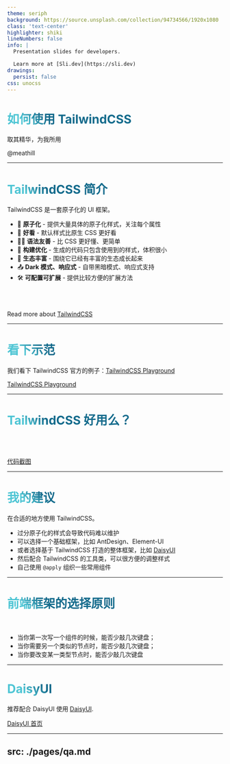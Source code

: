 ```yaml
---
theme: seriph
background: https://source.unsplash.com/collection/94734566/1920x1080
class: 'text-center'
highlighter: shiki
lineNumbers: false
info: |
  Presentation slides for developers.

  Learn more at [Sli.dev](https://sli.dev)
drawings:
  persist: false
css: unocss
---
```


# 如何使用 TailwindCSS

取其精华，为我所用

<div class="pt-12">
  <span @click="$slidev.nav.next" class="px-2 py-1 rounded cursor-pointer" hover="bg-white bg-opacity-10">
    @meathill
  </span>
</div>

<div class="abs-br m-6 flex gap-2">
  <a href="https://github.com/meathill/slides" target="_blank" alt="GitHub"
    class="text-xl icon-btn opacity-50 !border-none !hover:text-white">
    <carbon-logo-github />
  </a>
</div>

<!--
The last comment block of each slide will be treated as slide notes. It will be visible and editable in Presenter Mode along with the slide. [Read more in the docs](https://sli.dev/guide/syntax.html#notes)
-->

---

# TailwindCSS 简介

TailwindCSS 是一套原子化的 UI 框架。

- 📝 **原子化** - 提供大量具体的原子化样式，关注每个属性
- 🎨 **好看** - 默认样式比原生 CSS 更好看
- 🧑‍💻 **语法友善** - 比 CSS 更好懂、更简单
- 🤹 **构建优化** - 生成的代码只包含使用到的样式，体积很小
- 🎥 **生态丰富** - 围绕它已经有丰富的生态成长起来
- 📤 **Dark 模式、响应式** - 自带黑暗模式、响应式支持
- 🛠 **可配置可扩展** - 提供比较方便的扩展方法

<br>
<br>

Read more about [TailwindCSS](https://tailwindcss.com)

<!--
You can have `style` tag in markdown to override the style for the current page.
Learn more: https://sli.dev/guide/syntax#embedded-styles
-->

<style>
h1 {
  background-color: #2B90B6;
  background-image: linear-gradient(45deg, #4EC5D4 10%, #146b8c 20%);
  background-size: 100%;
  -webkit-background-clip: text;
  -moz-background-clip: text;
  -webkit-text-fill-color: transparent;
  -moz-text-fill-color: transparent;
}
</style>

<!--
Here is another comment.
-->

---

# 看下示范

我们看下 TailwindCSS 官方的例子：[TailwindCSS Playground](https://play.tailwindcss.com)

[TailwindCSS Playground](/tailwindcss/img_2.png)

---

# TailwindCSS 好用么？

<br>
<br>

[代码截图](/tailwindcss/img.png)

---

# 我的建议

在合适的地方使用 TailwindCSS。

- 过分原子化的样式会导致代码难以维护
- 可以选择一个基础框架，比如 AntDesign、Element-UI
- 或者选择基于 TailwindCSS 打造的整体框架，比如 [DaisyUI](https://daisyui.com)
- 然后配合 TailwindCSS 的工具类，可以很方便的调整样式
- 自己使用 `@apply` 组织一些常用组件

---

# 前端框架的选择原则

<br />

- 当你第一次写一个组件的时候，能否少敲几次键盘；
- 当你需要另一个类似的节点时，能否少敲几次键盘；
- 当你要改变某一类型节点时，能否少敲几次键盘

---

# DaisyUI

推荐配合 DaisyUI 使用 [DaisyUI](https://daisyui.com).

[DaisyUI 首页](/tailwindcss/img_1.png)

---
src: ./pages/qa.md
---
